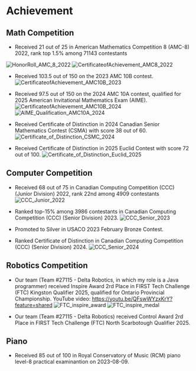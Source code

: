 # Achievement

## Math Competition

* Received 21 out of 25 in American Mathematics Competition 8 (AMC-8) 2022, rank top 1.5% among 71143 contestants

![HonorRoll_AMC_8_2022](HonorRoll_AMC_8_2022.jpg "HonorRoll_AMC_8_2022")
![CertificateofAchievement_AMC8_2022](CertificateofAchievement_AMC8_2022.jpg "CertificateofAchievement_AMC8_2022")

* Received 103.5 out of 150 on the 2023 AMC 10B contest.
![CertificateofAchievement_AMC10B_2023](WeiHeAMC10B_2023.jpg "CertificateofAchievement_AMC10B_2023")

* Received 97.5 out of 150 on the 2024 AMC 10A contest, qualified for 2025 American Invitational Mathematics Exam (AIME).
![CertificateofAchievement_AMC10B_2024](WeiHe_2024_AMC_10A_CertificateOfAchievement.jpg "CertificateofAchievement_AMC10A_2024")
![AIME_Qualification_AMC10A_2024](WeiHe_2024_AMC_10A_AIME_qualification.jpg "AIME Qualification_AMC10A_2024")

* Received Certificate of Distinction in 2024 Canadian Senior Mathematics Contest (CSMA) with score 38 out of 60.
![Certificate_of_Distinction_CSMC_2024](CSMC_distinction_2024.jpg "CertificateofDistinction_CSMC_2024")

* Received Certificate of Distinction in 2025 Euclid Contest with score 72 out of 100.
![Certificate_of_Distinction_Euclid_2025](Euclid_distinction_2025.jpg "CertificateofDistinction_Euclid_2025")


## Computer Competition

* Received 68 out of 75 in Canadian Computing Competition (CCC) (Junior Division) 2022, rank 22nd among 4909 contestants
![CCC_Junior_2022](CCC_Junior_2022.jpg "CCC_Junior_2022")

* Ranked top-15% among 3986 contestants in Canadian Computing Competition (CCC) (Senior Division) 2023.
![CCC_Senior_2023](WeiHe_CCC2023.jpg "WeiHe_CCC2023")

* Promoted to Silver in USACO 2023 February Bronze Contest.

* Ranked Certificate of Distinction in Canadian Computing Competition (CCC) (Senior Division) 2024.
![CCC_Senior_2024](WeiHe_CCC2024.jpg "WeiHe_CCC2024")

## Robotics Competition

* Our team (Team #27115 - Delta Robotics, in which my role is a Java programmer) received Inspire Award 2rd Place in FIRST Tech Challenge (FTC) Kingston Qualifier 2025, qualified for Ontario Provincial Championship. YouTube video: https://youtu.be/QFswWYzxKrY?feature=shared
![FTC_inspire_award](FTC_inspire_award_2025.jpg "FTC Inspire Award 2025")
![FTC_inspire_medal](FTC_inspire_medal_2025.jpg "FTC Inspire Medal 2025")

* Our team (Team #27115 - Delta Robotics) received Control Award 2rd Place in FIRST Tech Challenge (FTC) North Scarbotough Qualifier 2025.

## Piano

* Received 85 out of 100 in Royal Conservatory of Music (RCM) piano level-8 practical examinantion on 2023-08-09.
